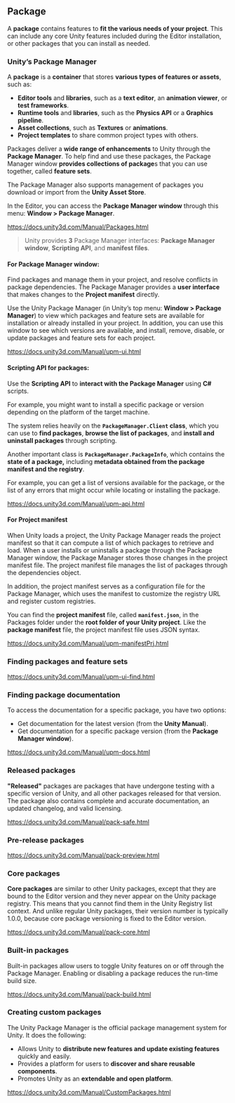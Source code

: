 ## Package 
A **package** contains features to **fit the various needs of your project**. This can include any core Unity features included during the Editor installation, or other packages that you can install as needed.

### Unity’s Package Manager
A **package** is a **container** that stores **various types of features or assets**, such as:

- **Editor tools** and **libraries**, such as a **text editor**, an **animation viewer**, or **test frameworks**.
- **Runtime tools** and **libraries**, such as the **Physics API** or a **Graphics pipeline**.
- **Asset collections**, such as **Textures** or **animations**.
- **Project templates** to share common project types with others.

Packages deliver a **wide range of enhancements** to Unity through the **Package Manager**. To help find and use these packages, the Package Manager window **provides collections of package**s that you can use together, called **feature sets**.

The Package Manager also supports management of packages you download or import from the **Unity Asset Store**.

In the Editor, you can access the **Package Manager window** through this menu: **Window > Package Manager**.


https://docs.unity3d.com/Manual/Packages.html

> Unity provides **3** Package Manager interfaces:   **Package Manager window**, **Scripting API**, and **manifest files**.

#### For Package Manager window:
Find packages and manage them in your project, and resolve conflicts in package dependencies. The Package Manager provides a **user interface** that makes changes to the **Project manifest** directly.

Use the Unity Package Manager (in Unity’s top menu: **Window > Package Manager**) to view which packages and feature sets are available for installation or already installed in your project. In addition, you can use this window to see which versions are available, and install, remove, disable, or update packages and feature sets for each project.
 
https://docs.unity3d.com/Manual/upm-ui.html


#### Scripting API for packages:
Use the **Scripting API** to **interact with the Package Manager** using **C#** scripts.

For example, you might want to install a specific package or version depending on the platform of the target machine.

The system relies heavily on the **`PackageManager.Client` class**, which you can use to **find packages**, **browse the list of packages**, and **install and uninstall packages** through scripting.

Another important class is **`PackageManager.PackageInfo`**, which contains the **state of a package,** including **metadata obtained from the package manifest and the registry**.

For example, you can get a list of versions available for the package, or the list of any errors that might occur while locating or installing the package.

https://docs.unity3d.com/Manual/upm-api.html


#### For Project manifest
When Unity loads a project, the Unity Package Manager reads the project manifest so that it can compute a list of which packages to retrieve and load. When a user installs or uninstalls a package through the Package Manager window, the Package Manager stores those changes in the project manifest file. The project manifest file manages the list of packages through the dependencies object.

In addition, the project manifest serves as a configuration file for the Package Manager, which uses the manifest to customize the registry URL and register custom registries.

You can find the **project manifest** file, called **`manifest.json`**, in the Packages folder under the **root folder of your Unity project**. Like the **package manifest** file, the project manifest file uses JSON syntax.

https://docs.unity3d.com/Manual/upm-manifestPrj.html

### Finding packages and feature sets
https://docs.unity3d.com/Manual/upm-ui-find.html

### Finding package documentation
To access the documentation for a specific package, you have two options:

- Get documentation for the latest version (from the **Unity Manual**).
- Get documentation for a specific package version (from the **Package Manager window**).

https://docs.unity3d.com/Manual/upm-docs.html

### Released packages
**"Released"** packages are packages that have undergone testing with a specific version of Unity, and all other packages released for that version. The package also contains complete and accurate documentation, an updated changelog, and valid licensing.

https://docs.unity3d.com/Manual/pack-safe.html

### Pre-release packages
https://docs.unity3d.com/Manual/pack-preview.html


### Core packages
**Core packages** are similar to other Unity packages, except that they are bound to the Editor version and they never appear on the Unity package registry. This means that you cannot find them in the Unity Registry list context. And unlike regular Unity packages, their version number is typically 1.0.0, because core package versioning is fixed to the Editor version.

https://docs.unity3d.com/Manual/pack-core.html


### Built-in packages
Built-in packages allow users to toggle Unity features on or off through the Package Manager. Enabling or disabling a package reduces the run-time build size. 

https://docs.unity3d.com/Manual/pack-build.html


### Creating custom packages
The Unity Package Manager is the official package management system for Unity. It does the following:

- Allows Unity to **distribute new features and update existing features** quickly and easily.
- Provides a platform for users to **discover and share reusable components**.
- Promotes Unity as an **extendable and open platform**.


https://docs.unity3d.com/Manual/CustomPackages.html


